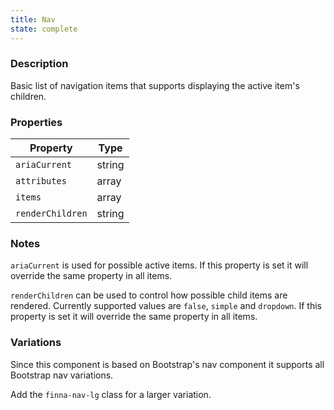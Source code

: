 ```yaml
---
title: Nav
state: complete
---
```


### Description

Basic list of navigation items that supports displaying the active item's 
children.

### Properties

| Property         | Type   |
| ---------------- | ------ |
| `ariaCurrent`    | string |
| `attributes`     | array  |
| `items`          | array  |
| `renderChildren` | string |

### Notes

`ariaCurrent` is used for possible active items. If this property is set it will
override the same property in all items.

`renderChildren` can be used to control how possible child items are rendered.
Currently supported values are `false`, `simple` and `dropdown`. If this
property is set it will override the same property in all items.

### Variations

Since this component is based on Bootstrap's nav component it supports all 
Bootstrap nav variations.

Add the `finna-nav-lg` class for a larger variation.
